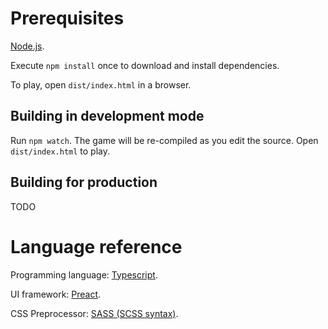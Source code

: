 # Prerequisites

[Node.js](https://nodejs.org/en/).

Execute `npm install` once to download and install dependencies.

To play, open `dist/index.html` in a browser.

## Building in development mode

Run `npm watch`. The game will be re-compiled as you edit the source. Open `dist/index.html` to play.

## Building for production

TODO

# Language reference

Programming language: [Typescript](https://www.typescriptlang.org/docs/handbook/intro.html).

UI framework: [Preact](https://preactjs.com/).

CSS Preprocessor: [SASS (SCSS syntax)](https://sass-lang.com/documentation/).

